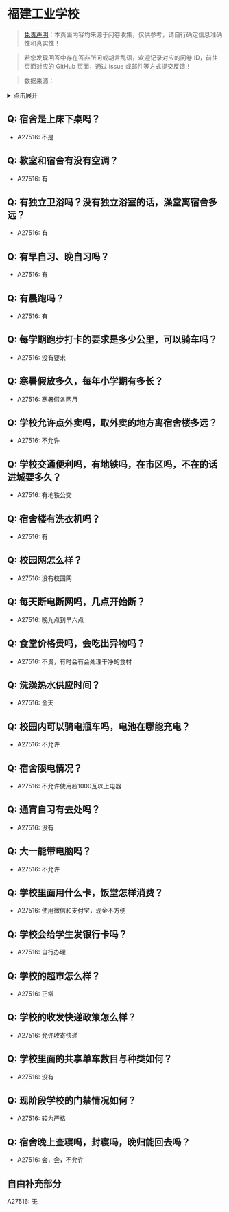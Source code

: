 # 福建工业学校

> [免责声明](https://colleges.chat/#_3)：本页面内容均来源于问卷收集，仅供参考，请自行确定信息准确性和真实性！

> 若您发现回答中存在答非所问或胡言乱语，欢迎记录对应的问卷 ID，前往页面对应的 GitHub 页面，通过 issue 或邮件等方式提交反馈！

> 数据来源：

<details><summary>点击展开</summary>
<ul>
<li>A27516: 匿名 (2025 年 02 月)</li>
</ul>
</details>

## Q: 宿舍是上床下桌吗？

- A27516: 不是

## Q: 教室和宿舍有没有空调？

- A27516: 有

## Q: 有独立卫浴吗？没有独立浴室的话，澡堂离宿舍多远？

- A27516: 有

## Q: 有早自习、晚自习吗？

- A27516: 有

## Q: 有晨跑吗？

- A27516: 有

## Q: 每学期跑步打卡的要求是多少公里，可以骑车吗？

- A27516: 没有要求

## Q: 寒暑假放多久，每年小学期有多长？

- A27516: 寒暑假各两月

## Q: 学校允许点外卖吗，取外卖的地方离宿舍楼多远？

- A27516: 不允许

## Q: 学校交通便利吗，有地铁吗，在市区吗，不在的话进城要多久？

- A27516: 有地铁公交

## Q: 宿舍楼有洗衣机吗？

- A27516: 有

## Q: 校园网怎么样？

- A27516: 没有校园网

## Q: 每天断电断网吗，几点开始断？

- A27516: 晚九点到早六点

## Q: 食堂价格贵吗，会吃出异物吗？

- A27516: 不贵，有时会有会处理干净的食材

## Q: 洗澡热水供应时间？

- A27516: 全天

## Q: 校园内可以骑电瓶车吗，电池在哪能充电？

- A27516: 不允许

## Q: 宿舍限电情况？

- A27516: 不允许使用超1000瓦以上电器

## Q: 通宵自习有去处吗？

- A27516: 没有

## Q: 大一能带电脑吗？

- A27516: 不允许

## Q: 学校里面用什么卡，饭堂怎样消费？

- A27516: 使用微信和支付宝，现金不方便

## Q: 学校会给学生发银行卡吗？

- A27516: 自行办理

## Q: 学校的超市怎么样？

- A27516: 正常

## Q: 学校的收发快递政策怎么样？

- A27516: 允许收寄快递

## Q: 学校里面的共享单车数目与种类如何？

- A27516: 没有

## Q: 现阶段学校的门禁情况如何？

- A27516: 较为严格

## Q: 宿舍晚上查寝吗，封寝吗，晚归能回去吗？

- A27516: 会，会，不允许

## 自由补充部分

A27516: 无